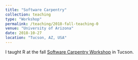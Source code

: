 ```yaml
---
title: "Software Carpentry"
collection: teaching
type: "Workshop"
permalink: /teaching/2018-fall-teaching-0
venue: "University of Arizona"
date: 2018-10-27
location: "Tucson, AZ, USA"
---
```


I taught R at the fall [Software Carpentry Workshop](https://uhilgert.github.io/2018-10-27-Tucson/) in Tucson.
